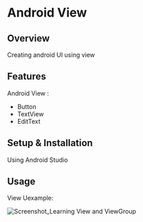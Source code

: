 # Android View

## Overview
Creating android UI using view

## Features
Android View :
- Button
- TextView
- EditText

## Setup & Installation 
Using Android Studio

## Usage
View Uexample:

![Screenshot_Learning View and ViewGroup](https://user-images.githubusercontent.com/56164259/68088598-59b20f80-fe93-11e9-852d-100761101929.png)
